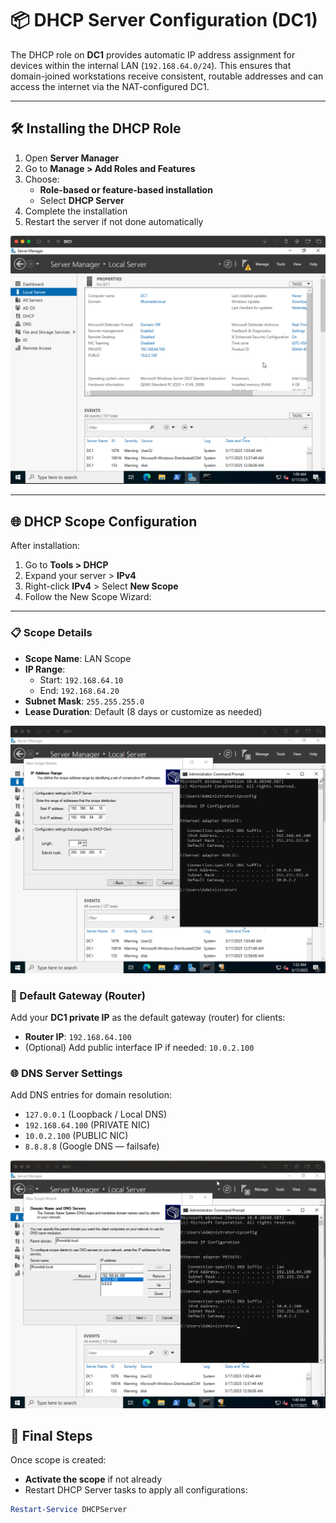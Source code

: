 # 📦 DHCP Server Configuration (DC1)

The DHCP role on **DC1** provides automatic IP address assignment for devices within the internal LAN (`192.168.64.0/24`). This ensures that domain-joined workstations receive consistent, routable addresses and can access the internet via the NAT-configured DC1.

---

## 🛠️ Installing the DHCP Role

1. Open **Server Manager**
2. Go to **Manage > Add Roles and Features**
3. Choose:
   - **Role-based or feature-based installation**
   - Select **DHCP Server**
4. Complete the installation
5. Restart the server if not done automatically

![DHCP Wiz Post Download](https://github.com/tadiusfrank2001/activedirectorycluster/blob/main/img/DHCP_FEATURE_DOMAIN_DASHBOARD.png)

---

## 🌐 DHCP Scope Configuration

After installation:

1. Go to **Tools > DHCP**
2. Expand your server > **IPv4**
3. Right-click **IPv4** > Select **New Scope**
4. Follow the New Scope Wizard:

---

### 📋 Scope Details

- **Scope Name**: LAN Scope
- **IP Range**:  
  - Start: `192.168.64.10`  
  - End: `192.168.64.20`  
- **Subnet Mask**: `255.255.255.0`
- **Lease Duration**: Default (8 days or customize as needed)

![DHCP Config](https://github.com/tadiusfrank2001/activedirectorycluster/blob/main/img/DHCP_SERVER_SCOPE_CONFIGS.png)



### 🚪 Default Gateway (Router)

Add your **DC1 private IP** as the default gateway (router) for clients:

- **Router IP**: `192.168.64.100`  
- (Optional) Add public interface IP if needed: `10.0.2.100`

### 🌐 DNS Server Settings

Add DNS entries for domain resolution:

- `127.0.0.1` (Loopback / Local DNS)
- `192.168.64.100` (PRIVATE NIC)
- `10.0.2.100` (PUBLIC NIC)
- `8.8.8.8` (Google DNS — failsafe)

![DNS Config](https://github.com/tadiusfrank2001/activedirectorycluster/blob/main/img/DHCP_DNS_CONFIG.png)

## 🔁 Final Steps

Once scope is created:

- **Activate the scope** if not already
- Restart DHCP Server tasks to apply all configurations:

```powershell
Restart-Service DHCPServer
